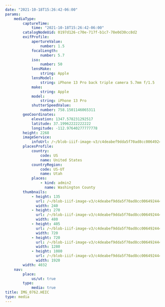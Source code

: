 ```yaml
---
date: "2021-10-18T15:26:42-06:00"
params:
    mediaType:
        captureTime:
            time: "2021-10-18T15:26:42-06:00"
        catalogNodeUid: 0197d126-c70e-717f-b1c7-78e0d30cc8d2
        exifProfile:
            apertureValue:
                number: 1.5
            focalLength:
                number: 5.7
            iso:
                number: 50
            lensMake:
                string: Apple
            lensModel:
                string: iPhone 13 Pro back triple camera 5.7mm f/1.5
            make:
                string: Apple
            model:
                string: iPhone 13 Pro
            shutterSpeedValue:
                number: 758.1501146065311
        geoCoordinates:
            elevation: 1347.578231292517
            latitude: 37.19962222222222
            longitude: -112.97640277777778
        height: 2268
        imageService:
            infoUrl: /~/blob-iiif-image-v3/c4deabef9dda5f70ad8cc006492444251b956d4e171c578b1620497b362dedc7/info.json
        placesProfile:
            country:
                code: US
                name: United States
            countryRegion:
                code: US-UT
                name: Utah
            places:
                - kind: admin2
                  name: Washington County
        thumbnails:
            - height: 135
              url: /~/blob-iiif-image-v3/c4deabef9dda5f70ad8cc006492444251b956d4e171c578b1620497b362dedc7/full/240%2C135/0/default.jpg
              width: 240
            - height: 270
              url: /~/blob-iiif-image-v3/c4deabef9dda5f70ad8cc006492444251b956d4e171c578b1620497b362dedc7/full/480%2C270/0/default.jpg
              width: 480
            - height: 405
              url: /~/blob-iiif-image-v3/c4deabef9dda5f70ad8cc006492444251b956d4e171c578b1620497b362dedc7/full/720%2C405/0/default.jpg
              width: 720
            - height: 720
              url: /~/blob-iiif-image-v3/c4deabef9dda5f70ad8cc006492444251b956d4e171c578b1620497b362dedc7/full/1280%2C720/0/default.jpg
              width: 1280
            - height: 1080
              url: /~/blob-iiif-image-v3/c4deabef9dda5f70ad8cc006492444251b956d4e171c578b1620497b362dedc7/full/1920%2C1080/0/default.jpg
              width: 1920
        width: 4032
    nav:
        place:
            us/ut: true
        type:
            media: true
title: IMG_0762.HEIC
type: media
---
```

